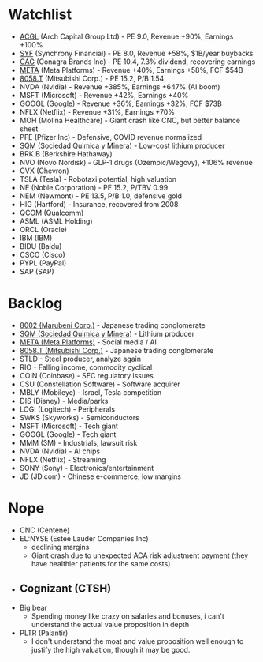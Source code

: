 # Watchlist
- [ACGL](watchlist/ACGL.md) (Arch Capital Group Ltd) - PE 9.0, Revenue +90%, Earnings +100%
- [SYF](watchlist/SYF.md) (Synchrony Financial) - PE 8.0, Revenue +58%, $1B/year buybacks
- [CAG](watchlist/CAG.md) (Conagra Brands Inc) - PE 10.4, 7.3% dividend, recovering earnings
- [META](watchlist/META.md) (Meta Platforms) - Revenue +40%, Earnings +58%, FCF $54B
- [8058.T](watchlist/8058.md) (Mitsubishi Corp.) - PE 15.2, P/B 1.54
- NVDA (Nvidia) - Revenue +385%, Earnings +647% (AI boom)
- MSFT (Microsoft) - Revenue +42%, Earnings +40%
- GOOGL (Google) - Revenue +36%, Earnings +32%, FCF $73B
- NFLX (Netflix) - Revenue +31%, Earnings +70%
- MOH (Molina Healthcare) - Giant crash like CNC, but better balance sheet
- PFE (Pfizer Inc) - Defensive, COVID revenue normalized
- [SQM](watchlist/SQM.md) (Sociedad Quimica y Minera) - Low-cost lithium producer
- BRK.B (Berkshire Hathaway)
- NVO (Novo Nordisk) - GLP-1 drugs (Ozempic/Wegovy), +106% revenue
- CVX (Chevron)
- TSLA (Tesla) - Robotaxi potential, high valuation
- NE (Noble Corporation) - PE 15.2, P/TBV 0.99
- NEM (Newmont) - PE 13.5, P/B 1.0, defensive gold
- HIG (Hartford) - Insurance, recovered from 2008
- QCOM (Qualcomm)
- ASML (ASML Holding)
- ORCL (Oracle)
- IBM (IBM)
- BIDU (Baidu)
- CSCO (Cisco)
- PYPL (PayPal)
- SAP (SAP)

# Backlog
- [8002 (Marubeni Corp.)](watchlist/8002.md) - Japanese trading conglomerate
- [SQM (Sociedad Quimica y Minera)](watchlist/SQM.md) - Lithium producer
- [META (Meta Platforms)](watchlist/META.md) - Social media / AI
- [8058.T (Mitsubishi Corp.)](watchlist/8058.md) - Japanese trading conglomerate
- STLD - Steel producer, analyze again
- RIO - Falling income, commodity cyclical
- COIN (Coinbase) - SEC regulatory issues
- CSU (Constellation Software) - Software acquirer
- MBLY (Mobileye) - Israel, Tesla competition
- DIS (Disney) - Media/parks
- LOGI (Logitech) - Peripherals
- SWKS (Skyworks) - Semiconductors
- MSFT (Microsoft) - Tech giant
- GOOGL (Google) - Tech giant
- MMM (3M) - Industrials, lawsuit risk
- NVDA (Nvidia) - AI chips
- NFLX (Netflix) - Streaming
- SONY (Sony) - Electronics/entertainment
- JD (JD.com) - Chinese e-commerce, low margins

# Nope
- CNC (Centene)
- EL:NYSE (Estee Lauder Companies Inc)
    - declining margins
  - Giant crash due to unexpected ACA risk adjustment payment (they have healthier patients for the same costs)
- Cognizant (CTSH)
  - 
- Big bear
    - Spending money like crazy on salaries and bonuses, i can't understand the actual value proposition in depth
- PLTR (Palantir)
    - I don't understand the moat and value proposition well enough to justify the high valuation, though it may be good.
